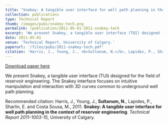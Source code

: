 ```yaml
---
title: "Snakey: A tangible user interface for well path planning in the context of reservoir engineering"
collection: publications
type: Technical Report
thumb: /images/pubs/snakey-tech.png
permalink: /publication/2011-05-01-2011-snakey-tech
excerpt: 'We present Snakey, a tangible user interface (TUI) designed for the field of reservoir engineering. The Snakey interface focuses on intuitive manipulation and interaction with 3D curves common to underground well path planning.'
date: 2011-05-01
venue: 'Technical Report, University of Calgary.'
paperurl: '/files/pubs/2011-snakey-tech.pdf'
citation: 'Harris, J., Young, J., <b>Sultanum, N.</b>, Lapides, P., Sharlin, E. and Costa Sousa, M., 2011. <b>Snakey: A tangible user interface for well path planning in the context of reservoir engineering</b>. <i>Technical Report 2011-1003-15</i>, University of Calgary.'
---
```


<a href='/files/pubs/2011-snakey-tech.pdf'>Download paper here</a>

We present Snakey, a tangible user interface (TUI) designed for the field of reservoir engineering. The Snakey interface focuses on intuitive manipulation and interaction with 3D curves common to underground well path planning.

Recommended citation: Harris, J., Young, J., <b>Sultanum, N.</b>, Lapides, P., Sharlin, E. and Costa Sousa, M., 2011. <b>Snakey: A tangible user interface for well path planning in the context of reservoir engineering</b>. <i>Technical Report 2011-1003-15</i>, University of Calgary.